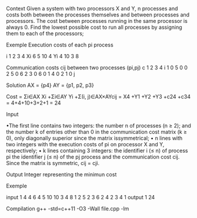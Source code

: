Context 
 Given a system with two processors X and Y, n processes and costs
both between the processes themselves and between processes and processors.
The cost between processes running in the same processor is always 0.
Find the lowest possible cost to run all processes by assigning
them to each of the processors;

Exemple
Execution costs of each pi process

i  1 2 3 4
Xi 6 5 10 4
Yi 4 10 3 8

Communication costs cij between two processes (pi,pj)
c 1 2 3 4 i
1 0 5 0 0
2 5 0 6 2
3 0 6 0 1
4 0 2 1 0
j

Solution
AX = {p4}
AY = {p1, p2, p3}

Cost = Σi∈AX Xi +Σi∈AY Yi +Σ(i, j)∈AX×AYcij
= X4 +Y1 +Y2 +Y3 +c24 +c34
= 4+4+10+3+2+1
= 24

Input

•The first line contains two integers: the number n of processes (n ≥ 2); and the number k of
entries other than 0 in the communication cost matrix (k ≥ 0), only diagonally
superior since the matrix is ​​symmetrical;
• n lines with two integers with the execution costs of pi on processor X and Y, respectively;
• k lines containing 3 integers: the identifier i (≤ n) of process pi
 the identifier j (≤ n) of the pj process and the communication cost cij. Since the matrix is ​​symmetric, cij = cji.

Output
 Integer representing the minimun cost

Exemple

input 1
4 4
6 4
5 10
10 3
4 8
1 2 5
2 3 6
2 4 2
3 4 1
output 1
24

Compilation
 g++ -std=c++11 -O3 -Wall file.cpp -lm